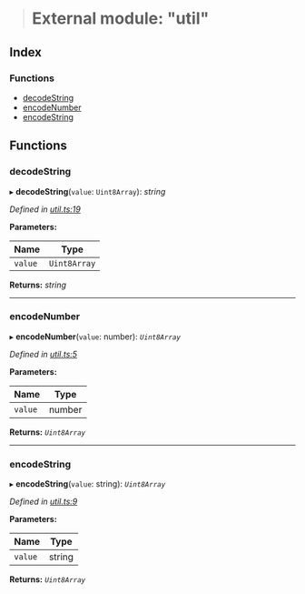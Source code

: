 > # External module: "util"

## Index

### Functions

* [decodeString](_util_.md#decodestring)
* [encodeNumber](_util_.md#encodenumber)
* [encodeString](_util_.md#encodestring)

## Functions

###  decodeString

▸ **decodeString**(`value`: `Uint8Array`): *string*

*Defined in [util.ts:19](https://github.com/polkadot-js/ui/blob/c3f57c1/packages/react-qr/src/util.ts#L19)*

**Parameters:**

Name | Type |
------ | ------ |
`value` | `Uint8Array` |

**Returns:** *string*

___

###  encodeNumber

▸ **encodeNumber**(`value`: number): *`Uint8Array`*

*Defined in [util.ts:5](https://github.com/polkadot-js/ui/blob/c3f57c1/packages/react-qr/src/util.ts#L5)*

**Parameters:**

Name | Type |
------ | ------ |
`value` | number |

**Returns:** *`Uint8Array`*

___

###  encodeString

▸ **encodeString**(`value`: string): *`Uint8Array`*

*Defined in [util.ts:9](https://github.com/polkadot-js/ui/blob/c3f57c1/packages/react-qr/src/util.ts#L9)*

**Parameters:**

Name | Type |
------ | ------ |
`value` | string |

**Returns:** *`Uint8Array`*
